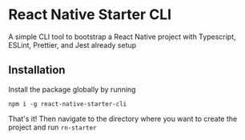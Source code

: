 # React Native Starter CLI
A simple CLI tool to bootstrap a React Native project with Typescript, ESLint, Prettier, and Jest already setup

## Installation

Install the package globally by running

`npm i -g react-native-starter-cli`

That's it! Then navigate to the directory where you want to create the project and run `rn-starter`
